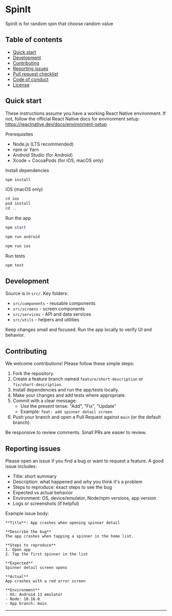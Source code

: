 # SpinIt

SpinIt is for random spin that choose random value

## Table of contents
- [Quick start](#quick-start)
- [Development](#development)
- [Contributing](#contributing)
- [Reporting issues](#reporting-issues)
- [Pull request checklist](#pull-request-checklist)
- [Code of conduct](#code-of-conduct)
- [License](#license)

## Quick start
These instructions assume you have a working React Native environment. If not, follow the official React Native docs for environment setup: https://reactnative.dev/docs/environment-setup

Prerequisites
- Node.js (LTS recommended)
- npm or Yarn
- Android Studio (for Android)
- Xcode + CocoaPods (for iOS, macOS only)

Install dependencies

```powershell
npm install
```

iOS (macOS only)

```powershell
cd ios
pod install
cd ..
```

Run the app

```powershell
npm start

npm run android

npm run ios
```

Run tests

```powershell
npm test
```

## Development
Source is in `src/`. Key folders:
- `src/components` - reusable components
- `src/screens` - screen components
- `src/services` - API and data services
- `src/utils` - helpers and utilities

Keep changes small and focused. Run the app locally to verify UI and behavior.

## Contributing
We welcome contributions! Please follow these simple steps:

1. Fork the repository.
2. Create a feature branch named `feature/short-description` or `fix/short-description`.
3. Install dependencies and run the app/tests locally.
4. Make your changes and add tests where appropriate.
5. Commit with a clear message:
   - Use the present tense: "Add", "Fix", "Update"
   - Example: `feat: add spinner detail screen`
6. Push your branch and open a Pull Request against `main` (or the default branch).

Be responsive to review comments. Small PRs are easier to review.

## Reporting issues
Please open an issue if you find a bug or want to request a feature. A good issue includes:
- Title: short summary
- Description: what happened and why you think it's a problem
- Steps to reproduce: exact steps to see the bug
- Expected vs actual behavior
- Environment: OS, device/emulator, Node/npm versions, app version
- Logs or screenshots (if helpful)

Example issue body:
```
**Title**: App crashes when opening spinner detail

**Describe the bug**
The app crashes when tapping a spinner in the home list.

**Steps to reproduce**
1. Open app
2. Tap the first spinner in the list

**Expected**
Spinner detail screen opens

**Actual**
App crashes with a red error screen

**Environment**
- OS: Android 13 emulator
- Node: 18.16.0
- App branch: main
```

---